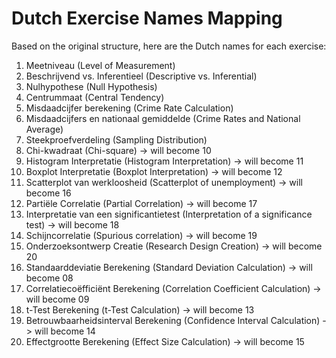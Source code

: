 # Dutch Exercise Names Mapping

Based on the original structure, here are the Dutch names for each exercise:

01. Meetniveau (Level of Measurement)
02. Beschrijvend vs. Inferentieel (Descriptive vs. Inferential) 
03. Nulhypothese (Null Hypothesis)
04. Centrummaat (Central Tendency)
05. Misdaadcijfer berekening (Crime Rate Calculation)
06. Misdaadcijfers en nationaal gemiddelde (Crime Rates and National Average)
07. Steekproefverdeling (Sampling Distribution)
08. Chi-kwadraat (Chi-square) -> will become 10
09. Histogram Interpretatie (Histogram Interpretation) -> will become 11
10. Boxplot Interpretatie (Boxplot Interpretation) -> will become 12
11. Scatterplot van werkloosheid (Scatterplot of unemployment) -> will become 16
12. Partiële Correlatie (Partial Correlation) -> will become 17
13. Interpretatie van een significantietest (Interpretation of a significance test) -> will become 18
14. Schijncorrelatie (Spurious correlation) -> will become 19
15. Onderzoeksontwerp Creatie (Research Design Creation) -> will become 20
16. Standaarddeviatie Berekening (Standard Deviation Calculation) -> will become 08
17. Correlatiecoëfficiënt Berekening (Correlation Coefficient Calculation) -> will become 09
18. t-Test Berekening (t-Test Calculation) -> will become 13
19. Betrouwbaarheidsinterval Berekening (Confidence Interval Calculation) -> will become 14
20. Effectgrootte Berekening (Effect Size Calculation) -> will become 15
